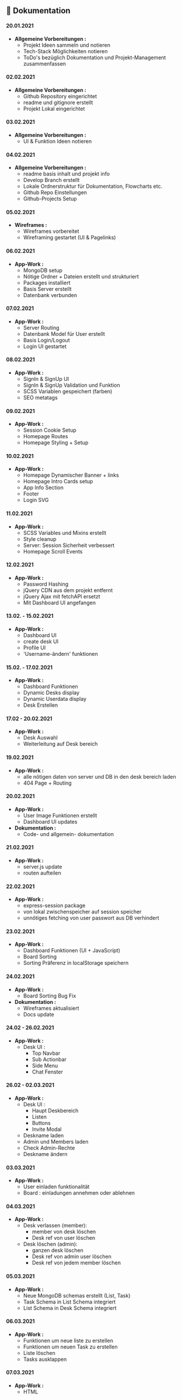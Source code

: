 ## 🚀 Dokumentation

#### 20.01.2021
* **Allgemeine Vorbereitungen :**
    * Projekt Ideen sammeln und notieren
    * Tech-Stack Möglichkeiten notieren
    * ToDo's bezüglich Dokumentation und Projekt-Management zusammenfassen

#### 02.02.2021
* **Allgemeine Vorbereitungen :**
    * Github Repository eingerichtet
    * readme und gitignore erstellt
    * Projekt Lokal eingerichtet

#### 03.02.2021
* **Allgemeine Vorbereitungen :**
    * UI & Funktion Ideen notieren

#### 04.02.2021
* **Allgemeine Vorbereitungen :**
    * readme basis inhalt und projekt info
    * Develop Branch erstellt
    * Lokale Ordnerstruktur für Dokumentation, Flowcharts etc.
    * Github Repo Einstellungen
    * Github-Projects Setup

#### 05.02.2021
* **Wireframes :**
    * Wireframes vorbereitet
    * Wireframing gestartet (UI & Pagelinks)

#### 06.02.2021
* **App-Work :**
    * MongoDB setup
    * Nötige Ordner + Dateien erstellt und strukturiert
    * Packages installiert
    * Basis Server erstellt
    * Datenbank verbunden

#### 07.02.2021
* **App-Work :**
    * Server Routing
    * Datenbank Model für User erstellt
    * Basis Login/Logout
    * Login UI gestartet

#### 08.02.2021
* **App-Work :**
    * SignIn & SignUp UI
    * SignIn & SignUp Validation und Funktion
    * SCSS Variablen gespeichert (farben)
    * SEO metatags

#### 09.02.2021
* **App-Work :**
    * Session Cookie Setup
    * Homepage Routes
    * Homepage Styling + Setup

#### 10.02.2021
* **App-Work :**
    * Homepage Dynamischer Banner + links
    * Homepage Intro Cards setup
    * App Info Section
    * Footer
    * Login SVG

#### 11.02.2021
* **App-Work :**
    * SCSS Variables und Mixins erstellt
    * Style cleanup
    * Server: Session Sicherheit verbessert
    * Homepage Scroll Events

#### 12.02.2021
* **App-Work :**
    * Password Hashing
    * jQuery CDN aus dem projekt entfernt
    * jQuery Ajax mit fetchAPI ersetzt
    * Mit Dashboard UI angefangen

#### 13.02. - 15.02.2021
* **App-Work :**
    * Dashboard UI
    * create desk UI
    * Profile UI
    * 'Username-ändern' funktionen

#### 15.02. - 17.02.2021
* **App-Work :**
    * Dashboard Funktionen
    * Dynamic Desks display
    * Dynamic Userdata display
    * Desk Erstellen

#### 17.02 - 20.02.2021
* **App-Work :**
    * Desk Auswahl
    * Weiterleitung auf Desk bereich

#### 19.02.2021
* **App-Work :**
    * alle nötigen daten von server und DB in den desk bereich laden
    * 404 Page + Routing

#### 20.02.2021
* **App-Work :**
    * User Image Funktionen erstellt
    * Dashboard UI updates
* **Dokumentation :**
    * Code- und allgemein- dokumentation

#### 21.02.2021
* **App-Work :**
    * server.js update
    * routen aufteilen

#### 22.02.2021
* **App-Work :**
    * express-session package
    * von lokal zwischenspeicher auf session speicher
    * unnötiges fetching von user passwort aus DB verhindert

#### 23.02.2021
* **App-Work :**
    * Dashboard Funktionen (UI + JavaScript)
    * Board Sorting
    * Sorting Präferenz in localStorage speichern

#### 24.02.2021
* **App-Work :**
    * Board Sorting Bug Fix
* **Dokumentation :**
    * Wireframes aktualisiert
    * Docs update

#### 24.02 - 26.02.2021
* **App-Work :**
    * Desk UI :
        * Top Navbar
        * Sub Actionbar
        * Side Menu
        * Chat Fenster

#### 26.02 - 02.03.2021
* **App-Work :**
    * Desk UI :
        * Haupt Deskbereich
        * Listen
        * Buttons
        * Invite Modal
    * Deskname laden
    * Admin und Members laden
    * Check Admin-Rechte
    * Deskname ändern

#### 03.03.2021
* **App-Work :**
    * User einladen funktionalität
    * Board : einladungen annehmen oder ablehnen

#### 04.03.2021
* **App-Work :**
    * Desk verlassen (member):
        * member von desk löschen
        * Desk ref von user löschen
    * Desk löschen (admin):
        * ganzen desk löschen
        * Desk ref von admin user löschen
        * Desk ref von jedem member löschen

#### 05.03.2021
* **App-Work :**
    * Neue MongoDB schemas erstellt (List, Task)
    * Task Schema in List Schema integriert
    * List Schema in Desk Schema integriert

#### 06.03.2021
* **App-Work :**
    * Funktionen um neue liste zu erstellen
    * Funktionen um neuen Task zu erstellen
    * Liste löschen
    * Tasks ausklappen

#### 07.03.2021
* **App-Work :**
    * HTML <template> für List und Task
    * Task löschen
    * Task Info öffnen
    * Vergangene Zeit errechnen seit Task erstellt wurde

#### 08.03.2021
* **App-Work :**
    * Task Modal ( More Info ) UI
    * Dynamic Task Data
    * Editable Textareas (Task Name + Description)
    * Statt Task Location -> Task Members/Team
    * Update Task-Name
    * Update Task-Description
    * Filter alle member und task member ( available, assigned)
    * Dynamic Task Members
    
#### 09.03.2021
* **App-Work :**
    * Füge Member zu task hinzu
    * Entferne Member von task
    * Task kennzeichnung wenn selbst task member
    * Desk Theme auswahl

#### 10.03.2021
* **App-Work :**
    * Searchbar ( Task Suche )
    * Bei task delete und list delete, nur elemente löschen statt neu rendern
    * Task Member UI update
    * socket.io base setup
    * chat UI work

#### 11.03.2021
* **App-Work :**
    * Chat Räume auf Desk bezogen
    * Socket Events
    * Desk Chat funktionen
    * Chat UI work
    * Side Menu UI work
    * Msg Indicator hinzugefügt

#### 11.03.2021
* **App-Work :**
    * Markiere Searchbar wenn suche kein treffer
    * Searchbar small UI updates
    * Socket Connection nur verfügbar wenn mindestens 2 leute am desk
    * chat default view hinzugefügt

#### 14.03.2021
* **App-Work :**
    * Task Dragging (wird noch nicht gespeichert)
    * Task Schema (order default value update)

#### 19.03.2021
* **App-Work :**
    * Task innerhalb gleicher liste verschieben ( wird in db gespeichert )
    * Task zwischen zwei listen verschieben ( wird in db gespeichert )
    * Sortiere Tasks nach order bei render
    
#### 21.03.2021
* **App-Work :**
    * List Schema (order default value update)
    * Sortiere Listen nach order bei render
    * Create List und Create Task Buttons UI update

#### 22.03.2021
* **App-Work :**
    * Listen untereinander verschieben. Client-Seite funktioniert ( wird noch nicht gespeichert )
    * Neue Listen Order wird gespeichert
    * Drag Icon für liste hinzugefügt
    * liste nur draggable wenn maus zeiger über drag icon

#### 23.03.2021
* **App-Work :**
    * Wenn bei drag order gleich bleibt kein fetch request
    * List Name Text overflow bug behoben

#### 24.03.2021
* **App-Work :**
    * Listen Name veränderbar ( nur Client Seitig ) ( auto sizing textarea )
    * Wenn Taskname nach bearbeitung leer: reset zu alten namen
    * Beim erstellen einer liste darf der name nicht leer sein
    * Beim ändern des list name darf der name nicht leer sein
    * Speichere neuen list name in Database
    * Task name bearbeiten 'textarea string jump' bug behoben
    * Bestätige neuen task-name mit enter key und value change
    * Bestätige neue task-description mit enter key und value change
    * Bestätige neuen list-name mit enter key und value change
    * Textarea Borders angepasst und transitions implementiert
    * Task Member bereich: remove und add auch möglich wenn klick auf äußere member box
    * z-index bug bei chat und side menu behoben
    * task-modal close-button position angepasst
    * addTask & addList font weight angepasst

#### 29.03.2021
* **App-Work :**
    * Homepage Dynamischer BottomBtn Font-Size angepasst

#### 01.04.2021
* **App-Work :**
    * Homepage App Bilder hinzugefügt
    * Bilder positioniert
    * Bug-Fix bei löschen eines desk
    * Favicons hinzugefügt

#### 03.04.2021
* **App-Work :**
    * Default Chat Text entfernt
    * Socket verbindung immer aufbauen
    * Online status anzeige für user
    * Basis für dynamisches online status update
    * Beim öffnen von desk, status von allen membern die bereits online sind auf online schalten
    * Board h4 mediaquery
    * Bei invite annahme, member liste in anderen clients auf diesem desk updaten
    * Cookies sameSite attribute update auf 'strict'
    * Neue Invite im Dashboards werden live angezeigt
    * Board Invite card UI update
    * Desk Invite modal UI update

#### 05.04.2021
* **App-Work :**
    * Dashboard box-shadows hinzugefügt und row-info text angepasst
    * 404.html update
    * Bug Fix bei Task-Name änderung
    * Socket events bei desk leave
    * Socket events bei desk delete
    * Desk Menu UI Update
    * Add Task & Add List Inputs UI update

#### 08.04.2021
* **App-Work :**
    * FadeIn & FadeOut wenn man auf desk bereich kommt & von board auf desk
    * server dokumentation erweitert

#### 09.04.2021
* **Dokumentation :**
    * CSS / SCSS kommentiert und aufgeräumt
    * DB Schema dokumentation erstellt
    * board Sorting Funktion fix in board.js verwendet
    * validation.js dokumentiert
    * doc paths hinzugefügt

#### 10.04.2021
* **Dokumentation :**
    * home.js dokumentation erstellt
    * login.js dokumentation erstellt
    * board.js dokumentation erstellt
    * desk.js dokumentation erstellt

#### 11.04.2021
* **Dokumentation :**
    * 404_Routes.js dokumentation erstellt
    * Login_Routes.js dokumentation erstellt
    * Logout_Routes.js dokumentation erstellt
    * User_Routes.js dokumentation erstellt
    * Board_Routes.js dokumentation erstellt
    * Desk_Routes.js dokumentation erstellt

#### 12.04.2021
* **App-Work :**
    * UI ausbesserungen

#### 13.04.2021
* **App-Work :**
    * FadeIns und FadOuts